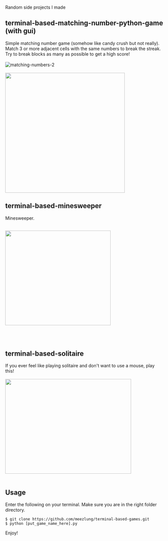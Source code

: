 Random side projects I made

## terminal-based-matching-number-python-game (with gui)
Simple matching number game (somehow like candy crush but not really). Match 3 or more adjacent cells with the same numbers to break the streak. Try to break blocks as many as possible to get a high score!
<br></br>
![matching-numbers-2](https://github.com/meezlung/terminal-based-games/assets/65329581/2d2fb8c0-1b90-4e58-80d8-c95621735f87)
<br></br>
<img src="https://github.com/meezlung/terminal-based-games/assets/65329581/eecba0f9-d504-4979-8606-d06eacbec5f9" width="380" height="380" />

## terminal-based-minesweeper
Minesweeper. 
<br></br>


<img src="https://github.com/meezlung/terminal-based-games/assets/65329581/4255b7fd-8ff5-419b-a950-997749f78226" width="335" height="300" />

<br></br>

## terminal-based-solitaire
If you ever feel like playing solitaire and don't want to use a mouse, play this!
<br></br>
<img src="https://github.com/meezlung/terminal-based-games/assets/65329581/aa298166-d5a9-4e61-9a6f-6195fe953873" width="400" height="300" />
<br></br>


## Usage

Enter the following on your terminal. Make sure you are in the right folder directory.
```
$ git clone https://github.com/meezlung/terminal-based-games.git
$ python [put_game_name_here].py
```

Enjoy!
